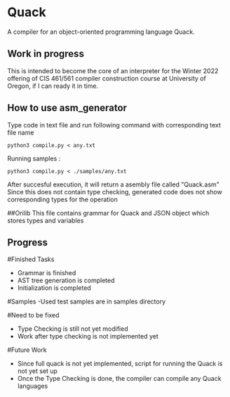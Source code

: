 # Quack
A compiler for an object-oriented programming language Quack.

## Work in progress

This is intended to become the core of an interpreter for the Winter 2022
offering of CIS 461/561 compiler construction course at University of Oregon, 
if I can ready it in time. 

## How to use asm_generator

Type code in text file and run following command with corresponding text file name

```
python3 compile.py < any.txt
```
Running samples :
```
python3 compile.py < ./samples/any.txt
```
After succesful execution, it will return a asembly file called "Quack.asm"
Since this does not contain type checking, generated code does not show corresponding types for the operation

##Orilib
This file contains grammar for Quack and JSON object which stores types and variables

## Progress

#Finished Tasks
- Grammar is finished
- AST tree generation is completed
- Initialization is completed

#Samples
-Used test samples are in samples directory

#Need to be fixed
- Type Checking is still not yet modified
- Work after type checking is not implemented yet

#Future Work
- Since full quack is not yet implemented, script for running the Quack is not yet set up
- Once the Type Checking is done, the compiler can compile any Quack languages
